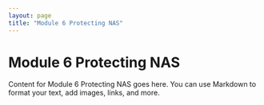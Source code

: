```yaml
---
layout: page
title: "Module 6 Protecting NAS"
---
```


# Module 6 Protecting NAS

Content for Module 6 Protecting NAS goes here. You can use Markdown to format your text, add images, links, and more.

